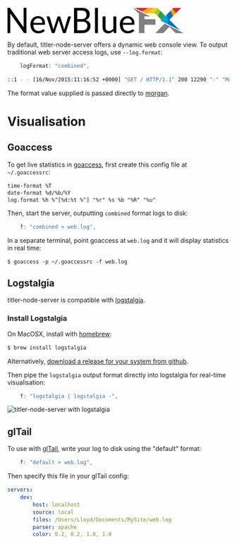 [![NewBlueFX](img/NewBlueFX_logo.png)](Home.md)

By default, titler-node-server offers a dynamic web console view. To output traditional web server access logs, use `--log.format`:

```js
    logFormat: "combined",
```
```sh
::1 - - [16/Nov/2015:11:16:52 +0000] "GET / HTTP/1.1" 200 12290 "-" "Mozilla/5.0 (Macintosh; Intel Mac OS X 10_11_1) AppleWebKit/537.36 (KHTML, like Gecko) Chrome/48.0.2562.0 Safari/537.36"
```
<!-- ```sh
$ ws --log.format combined
serving at http://localhost:8000
::1 - - [16/Nov/2015:11:16:52 +0000] "GET / HTTP/1.1" 200 12290 "-" "Mozilla/5.0 (Macintosh; Intel Mac OS X 10_11_1) AppleWebKit/537.36 (KHTML, like Gecko) Chrome/48.0.2562.0 Safari/537.36"
``` -->

The format value supplied is passed directly to [morgan](https://github.com/expressjs/morgan).

# Visualisation

## Goaccess
To get live statistics in [goaccess](http://goaccess.io/), first create this config file at `~/.goaccessrc`:

```
time-format %T
date-format %d/%b/%Y
log.format %h %^[%d:%t %^] "%r" %s %b "%R" "%u"
```

Then, start the server, outputting `combined` format logs to disk:

```js
    f: "combined > web.log",
```
<!-- ```sh
$ ws -f combined > web.log
``` -->

In a separate terminal, point goaccess at `web.log` and it will display statistics in real time:

```
$ goaccess -p ~/.goaccessrc -f web.log
```

## Logstalgia
titler-node-server is compatible with [logstalgia](http://code.google.com/p/logstalgia/).

### Install Logstalgia
On MacOSX, install with [homebrew](http://brew.sh):
```sh
$ brew install logstalgia
```

Alternatively, [download a release for your system from github](https://github.com/acaudwell/Logstalgia/releases/latest).

Then pipe the `logstalgia` output format directly into logstalgia for real-time visualisation:

```js
    f: "logstalgia | logstalgia -",
```
<!-- ```sh
$ ws -f logstalgia | logstalgia -
``` -->

![titler-node-server with logstalgia](img/logstagia.gif)

## glTail
To use with [glTail](http://www.fudgie.org), write your log to disk using the "default" format:

```js
    f: "default > web.log",
```
<!-- ```sh
$ ws -f default > web.log
``` -->

Then specify this file in your glTail config:

```yaml
servers:
    dev:
        host: localhost
        source: local
        files: /Users/Lloyd/Documents/MySite/web.log
        parser: apache
        color: 0.2, 0.2, 1.0, 1.0
```
